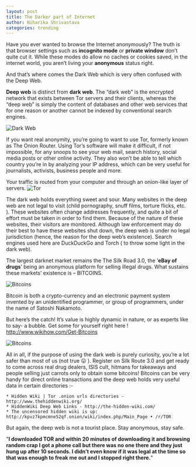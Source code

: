 ```yaml
---
layout: post
title: The Darker part of Internet 
author: Niharika Shrivastava
categories: trending
---
```


 Have you ever wanted to browse the Internet anonymously? The truth is that browser settings such as **incognito mode** or **private window** don’t quite cut it. While these modes do allow no caches or cookies saved, in the internet world, you aren’t living your **anonymous** status right.

 And that’s where comes the Dark Web which is very often confused with the Deep Web.

 **Deep web** is distinct from **dark web**. The “dark web” is the encrypted network that exists between Tor servers and their clients, whereas the “deep web” is simply the content of databases and other web services that for one reason or another cannot be indexed by conventional search engines.

<img class="lazy" src="https://stardiariesweb.files.wordpress.com/2017/04/dark-web.jpg" data-original="https://stardiariesweb.files.wordpress.com/2017/04/dark-web.jpg" alt="Dark Web">

If you want real anonymity, you’re going to want to use Tor, formerly known as The Onion Router. Using Tor’s software will make it difficult, if not impossible, for any snoops to see your web mail, search history, social media posts or other online activity. They also won’t be able to tell which country you’re in by analyzing your IP address, which can be very useful for journalists, activists, business people and more.

 Your traffic is routed from your computer and through an onion-like layer of servers.
<img class="lazy" src="https://stardiariesweb.files.wordpress.com/2017/04/tor.jpg" data-original="https://stardiariesweb.files.wordpress.com/2017/04/tor.jpg" alt="Tor">

 The dark web holds everything sweet and sour. Many websites in the deep web are not legal to visit (child pornography, snuff films, torture flicks, etc. ). These websites often change addresses frequently, and quite a bit of effort must be taken in order to find them. Because of the nature of these websites, their visitors are monitored. Although law enforcement may do their best to have these websites shut down, the deep web is under no legal jurisdiction (hence, the reason for the deep web’s existence). Search engines used here are DuckDuckGo and Torch ( to throw some light in the dark web).

 The largest darknet market remains the The Silk Road 3.0, the ‘**eBay of drugs**’ being an anonymous platform for selling illegal drugs. What sustains these markets’ existence is – BITCOINS.

<img class="lazy" src="https://stardiariesweb.files.wordpress.com/2017/04/bitcoins.jpg" data-original="https://stardiariesweb.files.wordpress.com/2017/04/bitcoins.jpg" alt="Bitcoins">

 Bitcoin is both a crypto-currency and an electronic payment system invented by an unidentified programmer, or group of programmers, under the name of Satoshi Nakamoto.

 But here’s the catch! It’s value is highly dynamic in nature, or as experts like to say- a bubble. Get some for yourself right here ! 
 http://www.wikihow.com/Get-Bitcoins

<img class="lazy" src="https://stardiariesweb.files.wordpress.com/2017/04/capture.png" data-original="https://stardiariesweb.files.wordpress.com/2017/04/capture.png" alt="Bitcoins">

All in all, if the purpose of using the dark web is purely curiosity, you’re a lot safer than most of us (not true 😛 ). Register on Silk Route 3.0 and get ready to come across real drug dealers, ISIS cult, hitmans for takeaways and people selling just carrots only to obtain some bitcoins! Bitcoins can be very handy for direct online transactions and the deep web holds very useful data in certain directories :-

    * Hidden Wiki | Tor .onion urls directories - http://www.thehiddenwiki.org/
    * HiddenWiki Deep Web Links - http://the-hidden-wiki.com/
    * The uncensored hidden wiki is up: http://kpvz7kpmcmne52qf.onion/wiki/index.php/Main_Page • /r/TOR

 But again, the deep web is not a tourist place. Stay anonymous, stay safe.
 
 "**I downloaded TOR and within 20 minutes of downloading it and browsing random crap I got a phone call but there was no one there and they just hung up after 10 seconds. I didn’t even know if it was legal at the time so that was enough to freak me out and I stopped right there.**"
